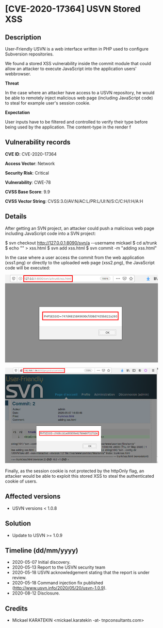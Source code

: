 # [CVE-2020-17364] USVN Stored XSS

## Description

User-Friendly USVN is a web interface written in PHP used to configure Subversion repositories.

We found a stored XSS vulnerability inside the commit module that could allow an attacker to execute JavaScript into the application users' webbrowser.

**Threat**

In the case where an attacker have access to a USVN repository, he would be able to remotely inject malicious web page (including JavaScript code) to steal for example user's session cookie.

**Expectation**

User inputs have to be filtered and controlled to verify their type before being used by the application. The content-type in the render f

## Vulnerability records

**CVE ID**: CVE-2020-17364

**Access Vector**: Network

**Security Risk**: Critical

**Vulnerability**: CWE-78

**CVSS Base Score**: 9.9

**CVSS Vector String**: CVSS:3.0/AV:N/AC:L/PR:L/UI:N/S:C/C:H/I:H/A:H

## Details

After getting an SVN project, an attacker could push a malicious web page including JavaScript code into a SVN project:

$ svn checkout http://127.0.0.1:8090/svn/a --username mickael
$ cd a/trunk
$ echo "<html><body><script>alert(document.cookie)</script>" > xss.html
$ svn add xss.html
$ svn commit -m "adding xss.html"

In the case where a user access the commit from the web application (xss1.png) or directly to the uploaded web page (xss2.png), the JavaScript code will be executed:

![Access to the commit](xss1.png)

![Access to the uploaded file](xss2.png)

Finally, as the session cookie is not protected by the httpOnly flag, an attacker would be able to exploit this stored XSS to steal the authenticated cookie of users. 


## Affected versions

- USVN versions < 1.0.8

## Solution

- Update to USVN >= 1.0.9

## Timeline (dd/mm/yyyy)

* 2020-05-07 Initial discovery.
* 2020-05-13 Report to the USVN security team
* 2020-05-18 USVN acknowledgement stating that the report is under review.
* 2020-05-18 Command injection fix published (http://www.usvn.info/2020/05/20/usvn-1.0.9).
* 2020-08-12 Disclosure.

## Credits

* Mickael KARATEKIN <mickael.karatekin -at- tnpconsultants.com>
